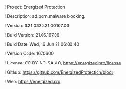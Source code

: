 ! Project: Energized Protection

! Description: ad.porn.malware blocking.

! Version: 6.21.0325.21.06.167.06

! Build Version: 21.06.167.06

! Build Date: Wed, 16 Jun 21 06:00:40

! Version Code: 1670600

! License: CC BY-NC-SA 4.0, https://energized.pro/license

! Github: https://github.com/EnergizedProtection/block

! Web: https://energized.pro
